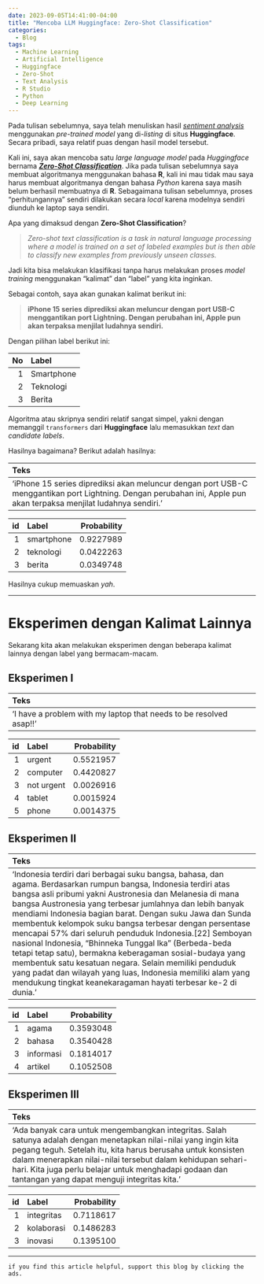 ```yaml
---
date: 2023-09-05T14:41:00-04:00
title: "Mencoba LLM Huggingface: Zero-Shot Classification"
categories:
  - Blog
tags:
  - Machine Learning
  - Artificial Intelligence
  - Huggingface
  - Zero-Shot
  - Text Analysis
  - R Studio
  - Python
  - Deep Learning
---
```



Pada tulisan sebelumnya, saya telah menuliskan hasil [*sentiment
analysis*](https://ikanx101.com/blog/sentimen-llm/) menggunakan
*pre-trained model* yang di-*listing* di situs **Huggingface**. Secara
pribadi, saya relatif puas dengan hasil model tersebut.

Kali ini, saya akan mencoba satu *large language model* pada
*Huggingface* bernama [***Zero-Shot
Classification***](https://huggingface.co/tasks/zero-shot-classification).
Jika pada tulisan sebelumnya saya membuat algoritmanya menggunakan
bahasa **R**, kali ini mau tidak mau saya harus membuat algoritmanya
dengan bahasa *Python* karena saya masih belum berhasil membuatnya di
**R**. Sebagaimana tulisan sebelumnya, proses “perhitungannya” sendiri
dilakukan secara *local* karena modelnya sendiri diunduh ke laptop saya
sendiri.

Apa yang dimaksud dengan **Zero-Shot Classification**?

> *Zero-shot text classification is a task in natural language
> processing where a model is trained on a set of labeled examples but
> is then able to classify new examples from previously unseen classes.*

Jadi kita bisa melakukan klasifikasi tanpa harus melakukan proses *model
training* menggunakan “kalimat” dan “label” yang kita inginkan.

Sebagai contoh, saya akan gunakan kalimat berikut ini:

> **iPhone 15 series diprediksi akan meluncur dengan port USB-C
> menggantikan port Lightning. Dengan perubahan ini, Apple pun akan
> terpaksa menjilat ludahnya sendiri.**

Dengan pilihan label berikut ini:

|  No | Label      |
|----:|:-----------|
|   1 | Smartphone |
|   2 | Teknologi  |
|   3 | Berita     |

Algoritma atau skripnya sendiri relatif sangat simpel, yakni dengan
memanggil `transformers` dari **Huggingface** lalu memasukkan *text* dan
*candidate labels*.

Hasilnya bagaimana? Berikut adalah hasilnya:

| Teks                                                                                                                                                                |
|:--------------------------------------------------------------------------------------------------------------------------------------------------------------------|
| ‘iPhone 15 series diprediksi akan meluncur dengan port USB-C menggantikan port Lightning. Dengan perubahan ini, Apple pun akan terpaksa menjilat ludahnya sendiri.’ |

|  id | Label      | Probability |
|----:|:-----------|------------:|
|   1 | smartphone |   0.9227989 |
|   2 | teknologi  |   0.0422263 |
|   3 | berita     |   0.0349748 |

Hasilnya cukup memuaskan *yah*.

------------------------------------------------------------------------

# Eksperimen dengan Kalimat Lainnya

Sekarang kita akan melakukan eksperimen dengan beberapa kalimat lainnya
dengan label yang bermacam-macam.

## Eksperimen I

| Teks                                                               |
|:-------------------------------------------------------------------|
| ‘I have a problem with my laptop that needs to be resolved asap!!’ |

|  id | Label      | Probability |
|----:|:-----------|------------:|
|   1 | urgent     |   0.5521957 |
|   2 | computer   |   0.4420827 |
|   3 | not urgent |   0.0026916 |
|   4 | tablet     |   0.0015924 |
|   5 | phone      |   0.0014375 |

## Eksperimen II

| Teks                                                                                                                                                                                                                                                                                                                                                                                                                                                                                                                                                                                                                                                                                                                                        |
|:--------------------------------------------------------------------------------------------------------------------------------------------------------------------------------------------------------------------------------------------------------------------------------------------------------------------------------------------------------------------------------------------------------------------------------------------------------------------------------------------------------------------------------------------------------------------------------------------------------------------------------------------------------------------------------------------------------------------------------------------|
| ‘Indonesia terdiri dari berbagai suku bangsa, bahasa, dan agama. Berdasarkan rumpun bangsa, Indonesia terdiri atas bangsa asli pribumi yakni Austronesia dan Melanesia di mana bangsa Austronesia yang terbesar jumlahnya dan lebih banyak mendiami Indonesia bagian barat. Dengan suku Jawa dan Sunda membentuk kelompok suku bangsa terbesar dengan persentase mencapai 57% dari seluruh penduduk Indonesia.\[22\] Semboyan nasional Indonesia, “Bhinneka Tunggal Ika” (Berbeda-beda tetapi tetap satu), bermakna keberagaman sosial-budaya yang membentuk satu kesatuan negara. Selain memiliki penduduk yang padat dan wilayah yang luas, Indonesia memiliki alam yang mendukung tingkat keanekaragaman hayati terbesar ke-2 di dunia.’ |

|  id | Label     | Probability |
|----:|:----------|------------:|
|   1 | agama     |   0.3593048 |
|   2 | bahasa    |   0.3540428 |
|   3 | informasi |   0.1814017 |
|   4 | artikel   |   0.1052508 |

## Eksperimen III

| Teks                                                                                                                                                                                                                                                                                                                                                     |
|:---------------------------------------------------------------------------------------------------------------------------------------------------------------------------------------------------------------------------------------------------------------------------------------------------------------------------------------------------------|
| ‘Ada banyak cara untuk mengembangkan integritas. Salah satunya adalah dengan menetapkan nilai-nilai yang ingin kita pegang teguh. Setelah itu, kita harus berusaha untuk konsisten dalam menerapkan nilai-nilai tersebut dalam kehidupan sehari-hari. Kita juga perlu belajar untuk menghadapi godaan dan tantangan yang dapat menguji integritas kita.’ |

|  id | Label      | Probability |
|----:|:-----------|------------:|
|   1 | integritas |   0.7118617 |
|   2 | kolaborasi |   0.1486283 |
|   3 | inovasi    |   0.1395100 |

------------------------------------------------------------------------

`if you find this article helpful, support this blog by clicking the ads.`
